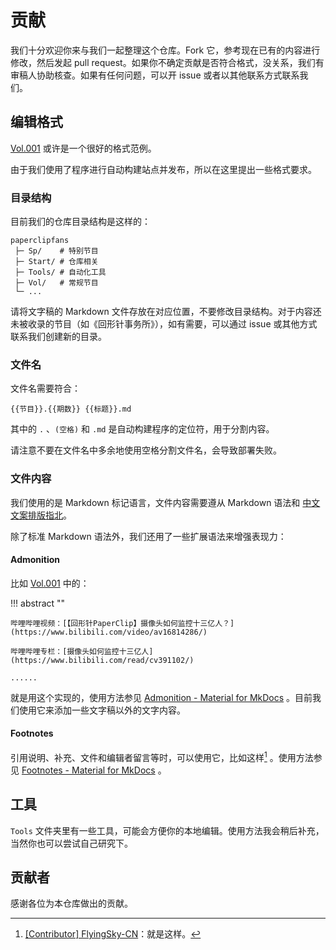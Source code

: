 # 贡献

我们十分欢迎你来与我们一起整理这个仓库。Fork 它，参考现在已有的内容进行修改，然后发起 pull request。如果你不确定贡献是否符合格式，没关系，我们有审稿人协助核查。如果有任何问题，可以开 issue 或者以其他联系方式联系我们。

## 编辑格式

[Vol.001](Vol.001.md) 或许是一个很好的格式范例。

由于我们使用了程序进行自动构建站点并发布，所以在这里提出一些格式要求。

### 目录结构

目前我们的仓库目录结构是这样的：

```
paperclipfans
 ├─ Sp/    # 特别节目
 ├─ Start/ # 仓库相关
 ├─ Tools/ # 自动化工具
 ├─ Vol/   # 常规节目
 └─ ...
```

请将文字稿的 Markdown 文件存放在对应位置，不要修改目录结构。对于内容还未被收录的节目（如《回形针事务所》），如有需要，可以通过 issue 或其他方式联系我们创建新的目录。

### 文件名

文件名需要符合：

```
{{节目}}.{{期数}} {{标题}}.md
```

其中的 `.` 、`(空格)` 和 `.md` 是自动构建程序的定位符，用于分割内容。

请注意不要在文件名中多余地使用空格分割文件名，会导致部署失败。 

### 文件内容

我们使用的是 Markdown 标记语言，文件内容需要遵从 Markdown 语法和 [中文文案排版指北](https://github.com/sparanoid/chinese-copywriting-guidelines)。

除了标准 Markdown 语法外，我们还用了一些扩展语法来增强表现力：

#### Admonition

比如 [Vol.001](Vol.001.md) 中的： 

!!! abstract ""

	哔哩哔哩视频：[【回形针PaperClip】摄像头如何监控十三亿人？](https://www.bilibili.com/video/av16814286/)
	
	哔哩哔哩专栏：[摄像头如何监控十三亿人](https://www.bilibili.com/read/cv391102/)
	
	......

就是用这个实现的，使用方法参见 [Admonition - Material for MkDocs](https://squidfunk.github.io/mkdocs-material/extensions/admonition/) 。目前我们使用它来添加一些文字稿以外的文字内容。

#### Footnotes

引用说明、补充、文件和编辑者留言等时，可以使用它，比如这样[^1] 。使用方法参见 [Footnotes - Material for MkDocs](https://squidfunk.github.io/mkdocs-material/extensions/footnotes/) 。

[^1]:
	[\[Contributor\] FlyingSky-CN](https://github.com/FlyingSky-CN)：就是这样。

## 工具

`Tools` 文件夹里有一些工具，可能会方便你的本地编辑。使用方法我会稍后补充，当然你也可以尝试自己研究下。

## 贡献者

感谢各位为本仓库做出的贡献。

<!-- 程序生成贡献者列表 -->
